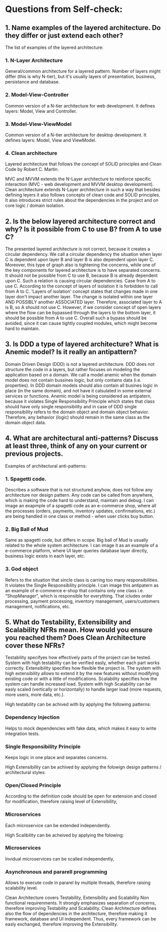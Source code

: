 # Questions from Self-check:

## 1. Name examples of the layered architecture. Do they differ or just extend each other?

The list of examples of the layered architecture:
### 1. N-Layer Architecture 
General/common architecture for a layered pattern. Number of layers might differ (this is why N-tier), but it's usually layers of presentation, business, persistance and database.
### 2. Model-View-Controller 
Common version of a N-tier architecture for web development. It defines layers: Model, View and Controller.
### 3. Model-View-ViewModel 
Common version of a N-tier architecture for desktop development. It defines layers: Model, View and ViewModel.
### 4. Clean architecture 
Layered architecture that follows the concept of SOLID principles and Clean Code by Robert C. Martin.

MVC and MVVM extends the N-Layer architecture to reinforce specific interaction (MVC - web development and MVVM desktop development). 
Clean architecture extends N-Layer architecture in such a way that besides defining leyers it also follows concepts of clean code and SOLID principles. It also introduces strict rules about the dependencies in the project and on core logic / domain isolation.

## 2. Is the below layered architecture correct and why? Is it possible from C to use B? from A to use C?

The presented layered architecture is not correct, because it creates a circular  dependency. We call a circular dependency the situation when layer C is dependent upon layer B and layer B is also dependent upon layer C. Moreover, this type of graph also is tightening the concerns, while one of the key components for layered architecture is to have separated concerns.
It should not be possible from C to use B, because B is already dependent upon C. Such a relation is causing circular dependencies.
Case from A to use C. According to the concept of layers of isolation it is forbidden to call from A to C. 'Layers of isolation' concept states that changes made in one layer don't impact another layer. The change is isolated within one layer AND POSSIBLY another ASSOCIATED layer. Therefore, associated layer to A is B, so A should not use C. However, if we consider concept of open layers where the flow can be bypassed through the layers to the bottom layer, it should be possible from A to use C. Overall such a bypass should be avoided, since it can cause tightly coupled modules, which might become hard to maintain.

## 3. Is DDD a type of layered architecture? What is Anemic model? Is it really an antipattern?

Domain Driven Design (DDD) is not a layered architecture. DDD does not structure the code in a layers, but rather focuses on modeling the application based on a domain.
We call a model anemic when the domain model does not contain bussines logic, but only contains data (i.e. properties). In DDD domain models should also contain all busines logic in place (in the same domain), and not have it calsulated in some external services or functions.
Anemic model is being considered as antipatern, because it violates Single Responsibility Principle which states that class should have only single responsibility and in case of DDD single responsibility refers to the domain object and domain object behavior. Therefore, any behavior (logic) should remain in the same class as the domain object data.

## 4. What are architectural anti-patterns? Discuss at least three, think of any on your current or previous projects.

Examples of architectural anti-patterns:
### 1. Spagetti code. 
Describes a software that is not structured anyhow, does not follow any architecture nor design pattern. Any code can be called from anywhere, which is making the code hard to understand, maintain and debug. I can image an exapmple of a spagetti code as an e-commerce shop, where all the processes (orders, payments, inventory updates, confirmations, etc.) are being handled in one class or method - when user clicks buy button. 

### 2. Big Ball of Mud
Same as spagetti code, but differs in scope. Big ball of Mud is usually related to the whole system architecture. I can image it as an example of a e-commerce platform, where UI layer queries database layer directly, business logic exists in each layer, etc.

### 3. God object
Refers to the situation that sincle class is carring too many responsibilities. It violates the Single Responsibility principle. I can image this antipatern as an example of e-commerce e-shop that contains only one class i.e. "ShopManager", which is responsible for everything. That icludes order processing, payment processing, inventory management, users/customers management, notifications, etc. 

## 5. What do Testability, Extensibility and Scalability NFRs mean. How would you ensure you reached them? Does Clean Architecture cover these NFRs?

Testability specifyes how effectively parts of the project can be tested. System with high testability can be verified easly, whether each part works correctly.
Extensibility specifies how flexible the project is. The system with high extensibility allows to extend it by the new features without modifying existing code or with a little of modifications.
Scalability specifies how the system can handle increased load. System with high Scalability can be easly scaled (vertically or horizontally) to handle larger load (more requests, more users, more data, etc.).

High testability can be achived with by applying the following patterns:
### Dependency Injection 
Helps to mock dependencies with fake data, which makes it easy to write integration tests.
### Single Responsibility Principle 
Keeps logic in one place and separates concerns.

High Extensibility can be achived by applying the folowign design patterns / architectural styles:
### Open/Closed Principle 
According to the definition code should be open for extension and closed for modification, therefore raising level of Extensibility,
### Microservices 
Each microservice can be extended independently. 

High Scalibility can be acheived by applying the folowing:
### Microservices 
Invidual microservices can be scalled independently,
### Asynchronous and pararell programming 
Allows to execute code in pararel by multiple threads, therefore raising scalability level.

Clean Architecture covers Testability, Extensibility and Scalability Non functional requirenments.
It strongly emphasizes separation of concerns, therefore improving Testability and Scalability.
Clean Architecture defines also the flow of dependencies in the architecture, therefore making it framework, database and UI independent. Thus, every framework can be easly exchanged, therefore improving the Extensibility. 
